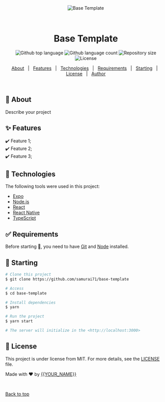 <div align="center" id="top"> 
  <img src="./.github/app.gif" alt="Base Template" />

  &#xa0;

  <!-- <a href="https://basetemplate.netlify.app">Demo</a> -->
</div>

<h1 align="center">Base Template</h1>

<p align="center">
  <img alt="Github top language" src="https://img.shields.io/github/languages/top/samurai71}/base-template?color=56BEB8">

  <img alt="Github language count" src="https://img.shields.io/github/languages/count/samurai71/base-template?color=56BEB8">

  <img alt="Repository size" src="https://img.shields.io/github/repo-size/samurai71/base-template?color=56BEB8">

  <img alt="License" src="https://img.shields.io/github/license/samurai71/base-template?color=56BEB8">

  <!-- <img alt="Github issues" src="https://img.shields.io/github/issues/samurai71/base-template?color=56BEB8" /> -->

  <!-- <img alt="Github forks" src="https://img.shields.io/github/forks/samurai71/base-template?color=56BEB8" /> -->

  <!-- <img alt="Github stars" src="https://img.shields.io/github/stars/samurai71/base-template?color=56BEB8" /> -->
</p>

<!-- Status -->

<!-- <h4 align="center"> 
	🚧  Base Template 🚀 Under construction...  🚧
</h4> 

<hr> -->

<p align="center">
  <a href="#dart-about">About</a> &#xa0; | &#xa0; 
  <a href="#sparkles-features">Features</a> &#xa0; | &#xa0;
  <a href="#rocket-technologies">Technologies</a> &#xa0; | &#xa0;
  <a href="#white_check_mark-requirements">Requirements</a> &#xa0; | &#xa0;
  <a href="#checkered_flag-starting">Starting</a> &#xa0; | &#xa0;
  <a href="#memo-license">License</a> &#xa0; | &#xa0;
  <a href="https://github.com/samurai71" target="_blank">Author</a>
</p>

<br>

## :dart: About ##

Describe your project

## :sparkles: Features ##

:heavy_check_mark: Feature 1;\
:heavy_check_mark: Feature 2;\
:heavy_check_mark: Feature 3;

## :rocket: Technologies ##

The following tools were used in this project:

- [Expo](https://expo.io/)
- [Node.js](https://nodejs.org/en/)
- [React](https://pt-br.reactjs.org/)
- [React Native](https://reactnative.dev/)
- [TypeScript](https://www.typescriptlang.org/)

## :white_check_mark: Requirements ##

Before starting :checkered_flag:, you need to have [Git](https://git-scm.com) and [Node](https://nodejs.org/en/) installed.

## :checkered_flag: Starting ##

```bash
# Clone this project
$ git clone https://github.com/samurai71/base-template

# Access
$ cd base-template

# Install dependencies
$ yarn

# Run the project
$ yarn start

# The server will initialize in the <http://localhost:3000>
```

## :memo: License ##

This project is under license from MIT. For more details, see the [LICENSE](LICENSE.md) file.


Made with :heart: by <a href="https://github.com/samurai71" target="_blank">{{YOUR_NAME}}</a>

&#xa0;

<a href="#top">Back to top</a>
